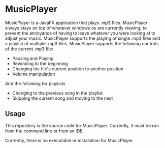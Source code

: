 # MusicPlayer

MusicPlayer is a JavaFX application that plays .mp3 files.
MusicPlayer always stays on top of whatever windows ou are currently viewing, to prevent the annoyance of having to leave whatever you were looking at to adjust your music.
MusicPlayer supports the playing of single .mp3 files and a playlist of multiple .mp3 files.
MusicPlayer supports the following controls of the current .mp3 file:
+ Pausing and Playing
+ Rewinding to the beginning
+ Changing the file's current position to another position
+ Volume manipulation

And the following for playlists

+ Changing to the previous song in the playlist
+ Skipping the current song and moving to the next

## Usage

This repository is the source code for MusicPlayer. Currently, it must be run from the command line or
from an IDE.

Currently, there is no executable or installation for MusicPlayer.
